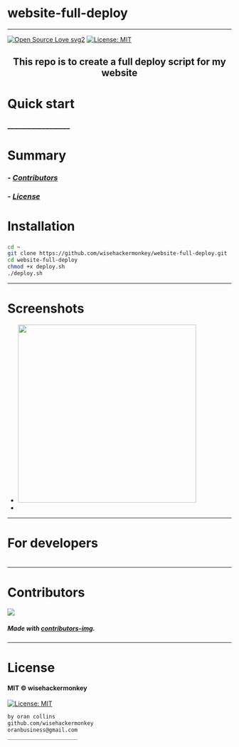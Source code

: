 # website-full-deploy
----
[![Open Source Love svg2](https://badges.frapsoft.com/os/v2/open-source.svg?v=103)](https://github.com/ellerbrock/open-source-badges/)
[![License: MIT](https://img.shields.io/badge/License-MIT-yellow.svg)](https://opensource.org/licenses/MIT)
<!-- <img src="assets/NNNNNNNNNNNNN" width="400"> -->
<h2 align="center">This repo is to create a full deploy script for my website</h2>

<!-- <h4 align="center">________________________</h4> -->


# Quick start
### __________________
<!-- 
##### __________________________
```bash
``` 
-->

# Summary
<!-- ### -  *[Quick start](#Quick-start)*
### -  *[Installation](#Installation)*
### -  *[For developers](#For-developers)* -->
### -  *[Contributors](#Contributors)*
### -  *[License](#License)*




# Installation
### 
```bash
cd ~
git clone https://github.com/wisehackermonkey/website-full-deploy.git
cd website-full-deploy
chmod +x deploy.sh
./deploy.sh
```

-----------------
# Screenshots
- <img src="https://i.imgur.com/FuOrB1s.png" width="400"> 
- 



<!-- SETUP -->
-----------------
# For developers
### 
```bash
```

-----------------
# Contributors

[![](https://contrib.rocks/image?repo=wisehackermonkey/website-full-deploy)](https://github.com/wisehackermonkey/website-full-deploy/graphs/contributors)

##### Made with [contributors-img](https://contrib.rocks).

-----------------
# License
#### MIT © wisehackermonkey
[![License: MIT](https://img.shields.io/badge/License-MIT-yellow.svg)](https://opensource.org/licenses/MIT)
```bash
by oran collins
github.com/wisehackermonkey
oranbusiness@gmail.com
______________________
```

















<!-- ---------------------------------- -->
<!-- FULL -->
<!-- ---------------------------------- -->

<!-- # website-full-deploy -->
<!-- ---- -->
<!-- 
[![Open Source Love svg2](https://badges.frapsoft.com/os/v2/open-source.svg?v=103)](https://github.com/ellerbrock/open-source-badges/)
[![License: MIT](https://img.shields.io/badge/License-MIT-yellow.svg)](https://opensource.org/licenses/MIT)
<img src="assets/NNNNNNNNNNNNN" width="400">
<h2 align="center">____________________</h2>
<h4 align="center">________________________</h4>
 -->

<!-- 

# Quick start
### __________________
##### __________________________
```bash
```

 -->


<!-- 

# Summary
### -  *[Quick start](#Quick-start)*
### -  *[Live Demo](#Live-demo)*
### -  *[Installation](#Installation)*
### -  *[Screenshots](#Screenshots)*
### -  *[License](#License)*
### -  *[Features](#Features)*
### -  *[For developers](#For-developers)*
### -  *[Todo](#TODO)*
### -  *[Related](#Related)*
### -  *[Contributors](#Contributors)*
 -->



<!-- ----------------- -->
<!-- <img src="assets/KKKKKKKKKKK" width="400"> -->
<!-- # [Live Demo](https://www._____________.com) -->





<!-- 
# Installation
### 
```bash
``` 
-->




<!-- 

-----------------
# Screenshots
- <img src="assets/_____________" width="400"> 
- 
-->



<!-- 

# Features
- [x] ______
- [ ] ______

-->


<!-- 
-----------------
# For developers
### 
```bash
```
 -->





<!-- -----------------
# TODO
- [x] ___________
- [ ] ___________ 
-->

<!-- 
-----------------
# Built with
- #### ________________
-->





<!-- -----------------
# Related 
### [_________](https://www.____________.com)
 -->





<!-- 
-----------------
# Contributors

[![](https://contrib.rocks/image?repo=wisehackermonkey/website-full-deploy)](https://github.com/wisehackermonkey/website-full-deploy/graphs/contributors)

##### Made with [contributors-img](https://contrib.rocks).

-----------------
# License
#### MIT © wisehackermonkey
[![MIT](https://img.shields.io/github/license/wisehackermonkey/website-full-deploy.svg)](https://github.com/wisehackermonkey/website-full-deploy/blob/master/LICENSE)
-->

<!-- 
```bash
by oran collins
github.com/wisehackermonkey
oranbusiness@gmail.com
______________________
``` 
-->

<!-- ---------------------------------- -->
<!-- EXTRAS -->
<!-- ----------------------------------- -->
<br><br><br><br><br><br><br><br><br><br><br><br><br><br><br><br><br><br><br><br>
<!-- 
[![Javascript](https://img.shields.io/badge/Javascript-Enabled-lightgreen.svg)](https://shields.io/) 
[![forthebadge made-with-python](https://forthebadge.com/images/badges/made-with-python.svg)](https://www.python.org/)
![Python](https://img.shields.io/badge/Python-Enabled-<COLOR>.svg)
![P5.js](https://img.shields.io/badge/P5.js-Enabled-pink.svg)
[![Generic badge](https://img.shields.io/badge/<SUBJECT>-<STATUS>-<COLOR>.svg)](https://shields.io/)
[![GitHub release](https://img.shields.io/github/release/wisehackermonkey/website-full-deploy.svg)](https://GitHub.com/wisehackermonkey/website-full-deploy/releases/)
[![GitHub tag](https://img.shields.io/github/tag/wisehackermonkey/website-full-deploy.svg)](https://GitHub.com/wisehackermonkey/website-full-deploy/tags/)
[![GitHub pull-requests](https://img.shields.io/github/issues-pr/wisehackermonkey/website-full-deploy.svg)](https://GitHub.com/wisehackermonkey/website-full-deploy/pull/)
[![Website perso.crans.org](https://img.shields.io/website-up-down-green-red/http/www.orancollins.com.svg)](http://www.orancollins.com/) 
    -->

<!-- 
# https://yuml.me/diagram/plain/activity/draw
### (start)->[AAAAAAAA]<aaaaa->(BBBBBB)->(end) 

# Diagram
## 
```bash
```
 -->

<!-- 

# List
- 
- 
- 

# Table
| XXX | YYYY |
|----- |-----|
| ___s | ____| 

| XXX  | YYYY |
|:-----|:-----:|
| ___s | ____| 


# Toggle List (NO FORMATTING)
<details><summary>AAAAAAAA</summary>
<details><summary>Hidden A</summary>
</details>
</details>

<details><summary>BBBBBBBBB</summary>
<details><summary>Hidden B</summary>
</details>
</details>

<details><summary>CCCCCCCCC</summary>
</details>



# Toggle list with formatting
<details><summary>Level 1</summary></details>

<details><summary>&emsp;BBBBBBBBB</summary></details>
<details><summary>&emsp;&emsp;CCCCCCCCC</summary></details>
<details><summary>&emsp;&emsp;&emsp;DDDDDDDDD</summary></details>


# Toggle list Nested
<details><summary>Level 1</summary>

<details><summary>&emsp;BBBBBBBBB</summary>
<details><summary>&emsp;&emsp;CCCCCCCCC</summary>
<details><summary>&emsp;&emsp;&emsp;DDDDDDDDD</summary>

</details></details></details></details></details></details></details></details></details></details></details></details></details></details></details></details></details></details>

# Keyboard Commnand
### <kbd>Command/ctrl + R</kbd> 

# Installation
### 
```bash
cd ~
git clone https://github.com/wisehackermonkey/website-full-deploy.git
cd website-full-deploy
pip install -r requirements.txt
npm install
```

# Docker
### Build
```bash
cd ~
git clone https://github.com/wisehackermonkey/website-full-deploy.git
cd website-full-deploy
docker build -t wisehackermonkey/website-full-deploy:latest .  
```
### Run
```bash
docker run -it --rm --name wisehackermonkey/website-full-deploy:latest  
```
### Docker-compose
```bash
docker-compose build
docker-compose up 
```



# Publish Docker Image
```bash
docker build -t wisehackermonkey/website-full-deploy:latest .
docker login
docker push wisehackermonkey/website-full-deploy:latest
```

 -->